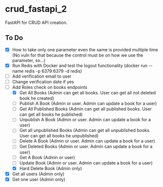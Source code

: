# crud_fastapi_2

FastAPI for CRUD API creation.

## To Do

- [x] How to take only one parameter even the same is provided multiple time (No vuln for that because the control must be on how we use the parameter, so...)
- [x] Run Redis with Docker and test the logout functionality (docker run --name redis -p 6379:6379 -d redis)
- [ ] Add verification email to user
- [ ] Change verification date if yes
- [ ] Add Roles check on books endpoints
  - [x] Get All Books (Admin can get all books. User can get all not deleted book he created)
  - [ ] Publish A Book (Admin or user. Admin can update a book for a user)
  - [ ] Get All Published Books (Admin can get all published books. User can get all books he published)
  - [ ] Unpublish A Book (Admin or user. Admin can update a book for a user)
  - [ ] Get all unpublished Books (Admin can get all unpublished books. User can get all books he unpublished)
  - [ ] Delete A Book (Admin or user. Admin can update a book for a user)
  - [ ] Get Deleted Books (Admin or user. Admin can update a book for a user)
  - [ ] Get A Book (Admin or user)
  - [ ] Update Book (Admin or user. Admin can update a book for a user)
  - [x] Hard Delete Book (Admin only)
- [x] Get all users (Admin only)
- [x] Get one user (Admin only)